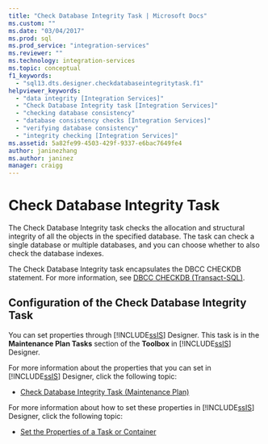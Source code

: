 ```yaml
---
title: "Check Database Integrity Task | Microsoft Docs"
ms.custom: ""
ms.date: "03/04/2017"
ms.prod: sql
ms.prod_service: "integration-services"
ms.reviewer: ""
ms.technology: integration-services
ms.topic: conceptual
f1_keywords: 
  - "sql13.dts.designer.checkdatabaseintegritytask.f1"
helpviewer_keywords: 
  - "data integrity [Integration Services]"
  - "Check Database Integrity task [Integration Services]"
  - "checking database consistency"
  - "database consistency checks [Integration Services]"
  - "verifying database consistency"
  - "integrity checking [Integration Services]"
ms.assetid: 5a82fe99-4503-429f-9337-e6bac7649fe4
author: janinezhang
ms.author: janinez
manager: craigg
---
```

# Check Database Integrity Task
  The Check Database Integrity task checks the allocation and structural integrity of all the objects in the specified database. The task can check a single database or multiple databases, and you can choose whether to also check the database indexes.  
  
 The Check Database Integrity task encapsulates the DBCC CHECKDB statement. For more information, see [DBCC CHECKDB &#40;Transact-SQL&#41;](../../t-sql/database-console-commands/dbcc-checkdb-transact-sql.md).  
  
## Configuration of the Check Database Integrity Task  
 You can set properties through [!INCLUDE[ssIS](../../includes/ssis-md.md)] Designer. This task is in the **Maintenance Plan Tasks** section of the **Toolbox** in [!INCLUDE[ssIS](../../includes/ssis-md.md)] Designer.  
  
 For more information about the properties that you can set in [!INCLUDE[ssIS](../../includes/ssis-md.md)] Designer, click the following topic:  
  
-   [Check Database Integrity Task &#40;Maintenance Plan&#41;](../../relational-databases/maintenance-plans/check-database-integrity-task-maintenance-plan.md)  
  
 For more information about how to set these properties in [!INCLUDE[ssIS](../../includes/ssis-md.md)] Designer, click the following topic:  
  
-   [Set the Properties of a Task or Container](https://msdn.microsoft.com/library/52d47ca4-fb8c-493d-8b2b-48bb269f859b)  
  
  
